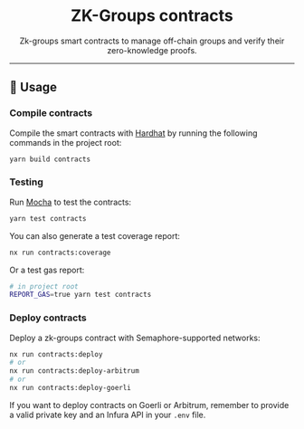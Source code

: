 <P align="center">
    <h1 align="center">
        ZK-Groups contracts
    </h1>
    <p align="center">Zk-groups smart contracts to manage off-chain groups and verify their zero-knowledge proofs.</p>
</p>

---

## 📜 Usage

### Compile contracts

Compile the smart contracts with [Hardhat](https://hardhat.org/) by running the following commands in the project root:

```bash
yarn build contracts
```

### Testing

Run [Mocha](https://mochajs.org/) to test the contracts:

```bash
yarn test contracts
```

You can also generate a test coverage report:

```bash
nx run contracts:coverage
```

Or a test gas report:

```bash
# in project root
REPORT_GAS=true yarn test contracts
```

### Deploy contracts

Deploy a zk-groups contract with Semaphore-supported networks:

```bash
nx run contracts:deploy
# or
nx run contracts:deploy-arbitrum
# or
nx run contracts:deploy-goerli
```

If you want to deploy contracts on Goerli or Arbitrum, remember to provide a valid private key and an Infura API in your `.env` file.
